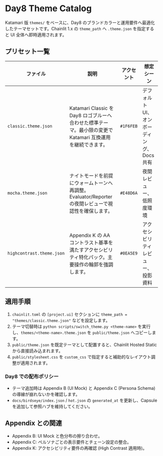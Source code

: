 # Day8 Theme Catalog

Katamari 版 `themes/` をベースに、Day8 のブランドカラーと運用要件へ最適化したテーマセットです。Chainlit 1.x の `theme_path` へ `.theme.json` を指定すると UI 全体へ即時適用されます。

## プリセット一覧

| ファイル | 説明 | アクセント | 想定シーン |
| --- | --- | --- | --- |
| `classic.theme.json` | Katamari Classic を Day8 ロゴブルーへ合わせた標準テーマ。最小限の変更で Katamari 互換運用を継続できます。 | `#1F6FEB` | デフォルト UI、オンボーディング、Docs 共有 |
| `mocha.theme.json` | ナイトモードを前提にウォームトーンへ再調整。Evaluator/Reporter の夜間レビューで視認性を確保します。 | `#E48D6A` | 夜間レビュー、低照度環境 |
| `highcontrast.theme.json` | Appendix K の AA コントラスト基準を満たすアクセシビリティ特化パック。主要操作の輪郭を強調します。 | `#0EA5E9` | アクセシビリティレビュー、投影資料 |

## 適用手順

1. `chainlit.toml` の `[project.ui]` セクションに `theme_path = "themes/classic.theme.json"` などを設定します。
2. テーマ切替時は `python scripts/switch_theme.py <theme-name>` を実行し、`themes/<theme-name>.theme.json` を `public/theme.json` へコピーします。
3. `public/theme.json` を既定テーマとして配置すると、Chainlit Hosted Static から直接読み込まれます。
4. `public/stylesheet.css` を `custom_css` で指定すると補助的なレイアウト調整が適用されます。

### Day8 での配布ポリシー

- テーマ追加時は Appendix B (UI Mock) と Appendix C (Persona Schema) の導線が崩れないかを確認します。
- `docs/birdseye/index.json` / `hot.json` の `generated_at` を更新し、Capsule を追加して参照ハブを維持してください。

## Appendix との関連

- Appendix B: UI Mock と色分布の擦り合わせ。
- Appendix C: ペルソナごとの表示要件とチェーン設定の整合。
- Appendix K: アクセシビリティ要件の再確認 (High Contrast 適用時)。
